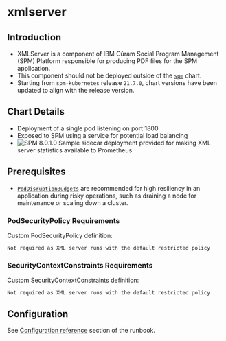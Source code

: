 # xmlserver

## Introduction

* XMLServer is a component of IBM Cúram Social Program Management (SPM) Platform responsible for producing PDF files for the SPM application.
* This component should not be deployed outside of the [`spm`](../spm) chart.
* Starting from `spm-kubernetes` release `21.7.0`, chart versions have been updated to align with the release version.

## Chart Details

* Deployment of a single pod listening on port 1800
* Exposed to SPM using a service for potential load balancing
* ![SPM 8.0.1.0](https://img.shields.io/badge/-SPM_8.0.1.0-green) Sample sidecar deployment provided for making XML server statistics available to Prometheus

## Prerequisites

* [`PodDisruptionBudgets`](https://kubernetes.io/docs/tasks/run-application/configure-pdb/) are recommended for high resiliency in an application during risky operations, such as draining a node for maintenance or scaling down a cluster.

### PodSecurityPolicy Requirements

Custom PodSecurityPolicy definition:

```
Not required as XML server runs with the default restricted policy
```

### SecurityContextConstraints Requirements

Custom SecurityContextConstraints definition:

```
Not required as XML server runs with the default restricted policy
```

## Configuration

See [Configuration reference](https://ibm.github.io/spm-kubernetes/deployment/config-reference) section of the runbook.
